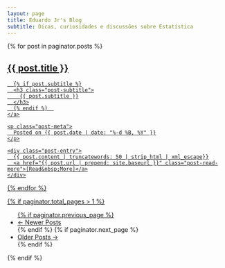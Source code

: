 ```yaml
---
layout: page
title: Eduardo Jr's Blog
subtitle: Dicas, curiosidades e discussões sobre Estatística
---
```


<div class="posts-list">
  {% for post in paginator.posts %}
  <article class="post-preview">
    <a href="{{ post.url | prepend: site.baseurl }}">
	  <h2 class="post-title">{{ post.title }}</h2>
	
	  {% if post.subtitle %}
	  <h3 class="post-subtitle">
	    {{ post.subtitle }}
	  </h3>
	  {% endif %}  
    </a>

    <p class="post-meta">
      Posted on {{ post.date | date: "%-d %B, %Y" }}
    </p>
  
    <div class="post-entry">
      {{ post.content | truncatewords: 50 | strip_html | xml_escape}}
	  <a href="{{ post.url | prepend: site.baseurl }}" class="post-read-more">[Read&nbsp;More]</a>
    </div>
  
   </article>
  {% endfor %}
</div>

{% if paginator.total_pages > 1 %}
<ul class="pager main-pager">
  {% if paginator.previous_page %}
  <li class="previous">
    <a href="{{ paginator.previous_page_path | prepend: site.baseurl | replace: '//', '/' }}">&larr; Newer Posts</a>
  </li>
  {% endif %}
  {% if paginator.next_page %}
  <li class="next">
    <a href="{{ paginator.next_page_path | prepend: site.baseurl | replace: '//', '/' }}">Older Posts &rarr;</a>
  </li>
  {% endif %}
</ul>
{% endif %}
